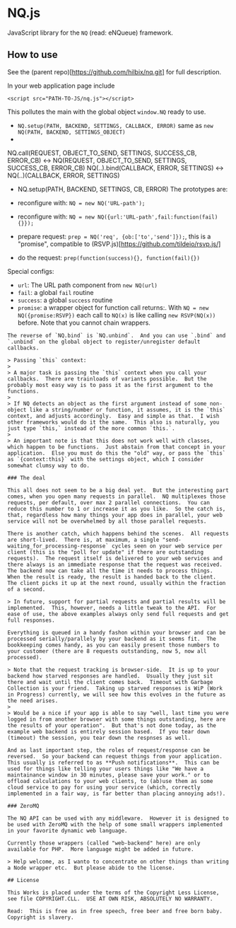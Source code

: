 # NQ.js

JavaScript library for the `NQ` (read: eNQueue) framework.


## How to use

See the (parent repo)[https://github.com/hilbix/nq.git] for full description.

In your web application page include
```
<script src="PATH-TO-JS/nq.js"></script>
```

This pollutes the main with the global object `window.NQ` ready to use.

- `NQ.setup(PATH, BACKEND, SETTINGS, CALLBACK, ERROR)` same as `new NQ(PATH, BACKEND, SETTINGS_OBJECT)`
- 
NQ.call(REQUEST, OBJECT_TO_SEND, SETTINGS, SUCCESS_CB, ERROR_CB)  <->  NQ(REQUEST, OBJECT_TO_SEND, SETTINGS, SUCCESS_CB, ERROR_CB)
NQ(..).bind(CALLBACK, ERROR, SETTINGS)                            <->  NQ(..)(CALLBACK, ERROR, SETTINGS)
- NQ.setup(PATH, BACKEND, SETTINGS, CB, ERROR)
The prototypes are:

- reconfigure with: `NQ = new NQ('URL-path');`
- reconfigure with: `NQ = new NQ({url:'URL-path',fail:function(fail){}});`
- prepare request:  `prep = NQ('req', {ob:['to','send']});`, this is a "promise", compatible to (RSVP.js)[https://github.com/tildeio/rsvp.js/]
- do the request:   `prep(function(success){}, function(fail){})`

Special configs:

- `url`: The URL path component from `new NQ(url)`
- `fail`: a global `fail` routine
- `success`: a global `success` routine
- `promise`: a wrapper object for function call returns:.  With `NQ = new NQ({promise:RSVP})` each call to `NQ(x)` is like calling `new RSVP(NQ(x))` before.  Note that you cannot chain wrappers.


```
The reverse of `NQ.bind` is `NQ.unbind`.  And you can use `.bind` and `.unbind` on the global object to register/unregister default callbacks.

> Passing `this` context:
> 
> A major task is passing the `this` context when you call your callbacks.  There are trainloads of variants possible.  But the probably most easy way is to pass it as the first argument to the functions.
>
> If NQ detects an object as the first argument instead of some non-object like a string/number or function, it assumes, it is the `this` context, and adjusts accordingly.  Easy and simple as that.  I wish other frameworks would do it the same.  This also is naturally, you just type `this,` instead of the more common `this.`.
>
> An important note is that this does not work well with classes, which happen to be functions.  Just abstain from that concept in your application.  Else you must do this the "old" way, or pass the `this` as `{context:this}` with the settings object, which I consider somewhat clumsy way to do.

### The deal

This all does not seem to be a big deal yet.  But the interesting part comes, when you open many requests in parallel.  NQ multiplexes those requests, per default, over max 2 parallel connections.  You can reduce this number to 1 or increase it as you like.  So the catch is, that, regardless how many things your app does in parallel, your web service will not be overwhelmed by all those parallel requests.

There is another catch, which happens behind the scenes.  All requests are short-lived.  There is, at maximum, a single "send-waiting_for_processing-response` cycles seen on your web service per client (this is the "poll for update" if there are outstanding requests).  The request itself is delivered to your web services and there always is an immediate response that the request was received.  The backend now can take all the time it needs to process things.  When the result is ready, the result is handed back to the client.  The client picks it up at the next round, usually within the fraction of a second.

> In future, support for partial requests and partial results will be implemented.  This, however, needs a little tweak to the API.  For ease of use, the above examples always only send full requests and get full responses.

Everything is queued in a handy fashon within your browser and can be processed serially/parallely by your backend as it seems fit.  The bookkeeping comes handy, as you can easily present those numbers to your customer (there are 8 requests outstanding, now 5, now all processed).

> Note that the request tracking is browser-side.  It is up to your backend how starved responses are handled.  Usually they just sit there and wait until the client comes back.  Timeout with Garbage Collection is your friend.  Taking up starved responses is WiP (Work in Progress) currently, we will see how this evolves in the future as the need arises.
>
> Would be a nice if your app is able to say "well, last time you were logged in from another browser with some things outstanding, here are the results of your operation".  But that's not done today, as the example web backend is entirely session based.  If you tear down (timeout) the session, you tear down the respnses as well.

And as last important step, the roles of request/response can be reversed.  So your backend can request things from your application.  This usually is referred to as **Push notifications**.  This can be used for things like telling your users things like "We have a maintainance window in 30 minutes, please save your work." or to offload calculations to your web clients, to (ab)use them as some cloud service to pay for using your service (which, correctly implemented in a fair way, is far better than placing annoying ads!).

### ZeroMQ

The NQ API can be used with any middleware.  However it is designed to be used with ZeroMQ with the help of some small wrappers implemented in your favorite dynamic web language.

Currently those wrappers (called "web-backend" here) are only available for PHP.  More language might be added in future.

> Help welcome, as I wanto to concentrate on other things than writing a Node wrapper etc.  But please abide to the license.

## License

This Works is placed under the terms of the Copyright Less License,
see file COPYRIGHT.CLL.  USE AT OWN RISK, ABSOLUTELY NO WARRANTY.

Read:  This is free as in free speech, free beer and free born baby.  Copyright is slavery.

